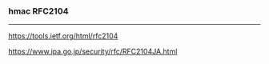 ### hmac RFC2104
---
https://tools.ietf.org/html/rfc2104

https://www.ipa.go.jp/security/rfc/RFC2104JA.html

```
```

```
```

```
```


